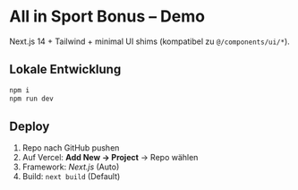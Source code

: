 # All in Sport Bonus – Demo

Next.js 14 + Tailwind + minimal UI shims (kompatibel zu `@/components/ui/*`).

## Lokale Entwicklung
```bash
npm i
npm run dev
```

## Deploy
1. Repo nach GitHub pushen
2. Auf Vercel: **Add New → Project** → Repo wählen
3. Framework: *Next.js* (Auto)
4. Build: `next build` (Default)
